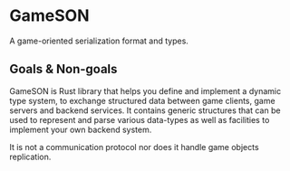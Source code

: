 # GameSON

A game-oriented serialization format and types.

## Goals & Non-goals

GameSON is Rust library that helps you define and implement a dynamic type
system, to exchange structured data between game clients, game servers and
backend services. It contains generic structures that can be used to represent
and parse various data-types as well as facilities to implement your own
backend system.

It is not a communication protocol nor does it handle game objects replication.

